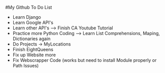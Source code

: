#My Github To Do List

* Learn Django
* Learn Google API's
* Learn other API's --> Finish CA Youtube Tutorial
* Practice more Python Coding --> Learn List Comprehensions, Maping, Dictionaries again
* Do Projects -> MyLocations 
* Finish EightQueens
* Fix up Website more
* Fix Webscrapper Code (works but need to install Module properly or Path Issues)
